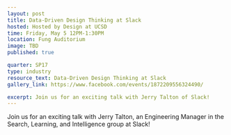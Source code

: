 ```yaml
---
layout: post
title: Data-Driven Design Thinking at Slack
hosted: Hosted by Design at UCSD
time: Friday, May 5 12PM-1:30PM
location: Fung Auditorium
image: TBD
published: true

quarter: SP17
type: industry
resource_text: Data-Driven Design Thinking at Slack
gallery_link: https://www.facebook.com/events/1872209556324490/

excerpt: Join us for an exciting talk with Jerry Talton of Slack!
---
```

Join us for an exciting talk with Jerry Talton, an Engineering Manager in the Search, Learning, and Intelligence group at Slack!
